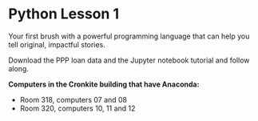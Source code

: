 # Python Lesson 1
Your first brush with a powerful programming language that can help you tell original, impactful stories. 

Download the PPP loan data and the Jupyter notebook tutorial and follow along.

<b>Computers in the Cronkite building that have Anaconda:</b> 
<ul>
<li>Room 318, computers 07 and 08</li> 

<li>Room 320, computers 10, 11 and 12</li>
</ul>


